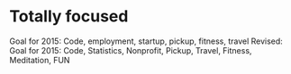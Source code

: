 # Totally focused
Goal for 2015: Code, employment, startup, pickup, fitness, travel
Revised: Goal for 2015: Code, Statistics, Nonprofit, Pickup, Travel, Fitness, Meditation, FUN